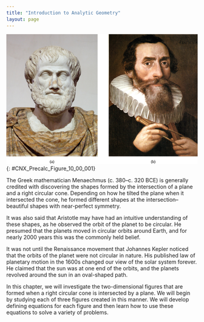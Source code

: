 ```yaml
---
title: "Introduction to Analytic Geometry"
layout: page
---
```



<?cnx.eoc class="key-equations" title="Key Equations"?>

<?cnx.eoc class="key-concepts" title="Key Concepts"?>

<?cnx.eoc class="review-exercises" title="Review Exercises"?>

<?cnx.eoc class="practice-test" title="Practice Test"?>

<?cnx.answers class="try"?>

<?cnx.answers class="section-exercises"?>

 ![](../resources/CNX_Precalc_Figure_10_00_001.jpg "(a) Greek philosopher Aristotle (384&#x2013;322 BCE)  (b) German mathematician and astronomer Johannes Kepler (1571&#x2013;1630)"){: #CNX_Precalc_Figure_10_00_001}

The Greek mathematician Menaechmus (c. 380–c. 320 BCE) is generally credited with discovering the shapes formed by the intersection of a plane and a right circular cone. Depending on how he tilted the plane when it intersected the cone, he formed different shapes at the intersection–beautiful shapes with near-perfect symmetry.

It was also said that Aristotle may have had an intuitive understanding of these shapes, as he observed the orbit of the planet to be circular. He presumed that the planets moved in circular orbits around Earth, and for nearly 2000 years this was the commonly held belief.

It was not until the Renaissance movement that Johannes Kepler noticed that the orbits of the planet were not circular in nature. His published law of planetary motion in the 1600s changed our view of the solar system forever. He claimed that the sun was at one end of the orbits, and the planets revolved around the sun in an oval-shaped path.

In this chapter, we will investigate the two-dimensional figures that are formed when a right circular cone is intersected by a plane. We will begin by studying each of three figures created in this manner. We will develop defining equations for each figure and then learn how to use these equations to solve a variety of problems.


